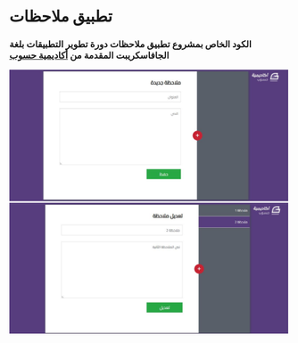 # تطبيق ملاحظات
### الكود الخاص بمشروع تطبيق ملاحظات دورة تطوير التطبيقات بلغة الجافاسكريبت المقدمة من [أكاديمية حسوب](https://academy.hsoub.com/)

<img src="/img/c1.JPG" alt="img1" title="img1" style="width: 500px">
<img src="/img/c2.JPG" alt="img2" title="img2" style="width: 500px">